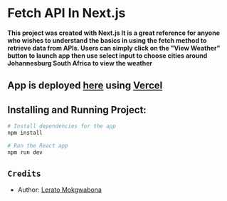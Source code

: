# Fetch API In Next.js


**This project was created with Next.js It is a great reference for anyone who wishes to understand the basics in using the fetch method to retrieve data from APIs. Users can simply click on the "View Weather" button to launch app then use select input to choose cities around Johannesburg South Africa to view the weather**

## App is deployed [here](https://my-weather-ilixaqoit-lerato029.vercel.app/) using [Vercel](https://vercel.com)

## Installing and Running Project:

``` bash
# Install dependencies for the app
npm install

# Run the React app
npm run dev

```

## `Credits`

- Author: [Lerato Mokgwabona](https://github.com/Lerato029)
